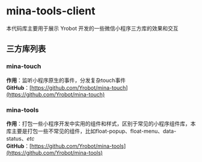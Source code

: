 # mina-tools-client

本代码库主要用于展示 Yrobot 开发的一些微信小程序三方库的效果和交互


## 三方库列表  

### mina-touch    
__作用__：监听小程序原生的事件，分发复杂touch事件    
__GitHub__：[https://github.com/Yrobot/mina-touch](https://github.com/Yrobot/mina-touch)


### mina-tools
__作用__：打包一些小程序开发中实用的组件和样式，区别于常见的小程序组件库，本库主要是打包一些不常见的组件，比如float-popup、float-menu、data-status、_etc_   
__GitHub__：[https://github.com/Yrobot/mina-tools](https://github.com/Yrobot/mina-tools)  

